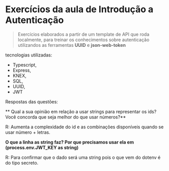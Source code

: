 # Exercícios da aula de Introdução a Autenticação

> Exercícios elaborados a partir de um template de API que roda localmente, para treinar os conhecimentos sobre autenticação utilizandos as ferramentas **UUID** e **json-web-token**

tecnologias utilizadas:

- Typescript,
- Express,
- KNEX,
- SQL,
- UUID,
- JWT

Respostas das questões:

** Qual a sua opinião em relação a usar strings para representar os ids? Você concorda que seja melhor do que usar números?**

R: Aumenta a complexidade do id e as combinações disponíveis quando se usar número + letras.

**O que a linha as string faz? Por que precisamos usar ela em (process.env.JWT_KEY as string)**

R: Para confirmar que o dado será uma string pois o que vem do dotenv é do tipo secreto.


